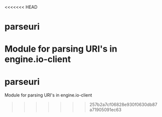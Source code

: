 <<<<<<< HEAD
# parseuri
Module for parsing URI's in engine.io-client
=======
# parseuri
Module for parsing URI's in engine.io-client
>>>>>>> 257b2a7cf06828e930f0630db87a71905091ec63
